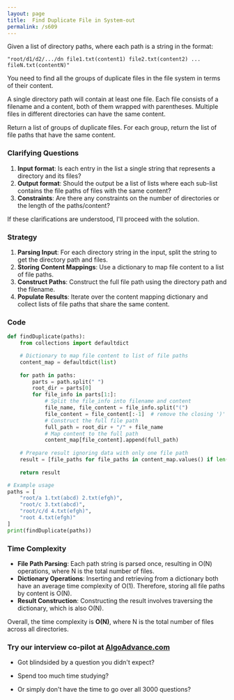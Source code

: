 ```yaml
---
layout: page
title:  Find Duplicate File in System-out
permalink: /s609
---
```


Given a list of directory paths, where each path is a string in the format:

```
"root/d1/d2/.../dn file1.txt(content1) file2.txt(content2) ... fileN.txt(contentN)"
```

You need to find all the groups of duplicate files in the file system in terms of their content.

A single directory path will contain at least one file. Each file consists of a filename and a content, both of them wrapped with parentheses. Multiple files in different directories can have the same content.

Return a list of groups of duplicate files. For each group, return the list of file paths that have the same content.

### Clarifying Questions

1. **Input format**: Is each entry in the list a single string that represents a directory and its files?
2. **Output format**: Should the output be a list of lists where each sub-list contains the file paths of files with the same content?
3. **Constraints**: Are there any constraints on the number of directories or the length of the paths/content?

If these clarifications are understood, I'll proceed with the solution.

### Strategy

1. **Parsing Input**: For each directory string in the input, split the string to get the directory path and files.
2. **Storing Content Mappings**: Use a dictionary to map file content to a list of file paths.
3. **Construct Paths**: Construct the full file path using the directory path and the filename.
4. **Populate Results**: Iterate over the content mapping dictionary and collect lists of file paths that share the same content.

### Code

```python
def findDuplicate(paths):
    from collections import defaultdict

    # Dictionary to map file content to list of file paths
    content_map = defaultdict(list)
    
    for path in paths:
        parts = path.split(" ")
        root_dir = parts[0]
        for file_info in parts[1:]:
            # Split the file_info into filename and content
            file_name, file_content = file_info.split("(")
            file_content = file_content[:-1]  # remove the closing ')'
            # Construct the full file path
            full_path = root_dir + "/" + file_name
            # Map content to the full path
            content_map[file_content].append(full_path)
    
    # Prepare result ignoring data with only one file path
    result = [file_paths for file_paths in content_map.values() if len(file_paths) > 1]
    
    return result

# Example usage
paths = [
    "root/a 1.txt(abcd) 2.txt(efgh)",
    "root/c 3.txt(abcd)",
    "root/c/d 4.txt(efgh)",
    "root 4.txt(efgh)"
]
print(findDuplicate(paths))
```

### Time Complexity

- **File Path Parsing**: Each path string is parsed once, resulting in O(N) operations, where N is the total number of files.
- **Dictionary Operations**: Inserting and retrieving from a dictionary both have an average time complexity of O(1). Therefore, storing all file paths by content is O(N).
- **Result Construction**: Constructing the result involves traversing the dictionary, which is also O(N).

Overall, the time complexity is **O(N)**, where N is the total number of files across all directories.


### Try our interview co-pilot at [AlgoAdvance.com](https://algoAdvance.com)

- Got blindsided by a question you didn't expect?

- Spend too much time studying?

- Or simply don't have the time to go over all 3000 questions?

